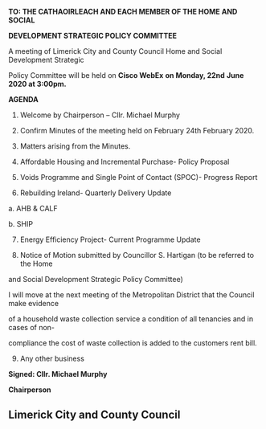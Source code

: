 **TO: THE CATHAOIRLEACH AND EACH MEMBER OF THE HOME AND SOCIAL**

**DEVELOPMENT STRATEGIC POLICY COMMITTEE**

A meeting of Limerick City and County Council Home and Social Development Strategic

Policy Committee will be held on **Cisco WebEx** **on Monday, 22nd** **June 2020 at 3:00pm.**

**AGENDA**

1. Welcome by Chairperson – Cllr. Michael Murphy

2. Confirm Minutes of the meeting held on February 24th February 2020.

3. Matters arising from the Minutes.

4. Affordable Housing and Incremental Purchase- Policy Proposal

5. Voids Programme and Single Point of Contact (SPOC)- Progress Report

6. Rebuilding Ireland- Quarterly Delivery Update

a. AHB & CALF

b. SHIP

7. Energy Efficiency Project- Current Programme Update

8. Notice of Motion submitted by Councillor S. Hartigan (to be referred to the Home

and Social Development Strategic Policy Committee)

I will move at the next meeting of the Metropolitan District that the Council make evidence

of a household waste collection service a condition of all tenancies and in cases of non-

compliance the cost of waste collection is added to the customers rent bill.

9. Any other business

**Signed: Cllr. Michael Murphy**

**Chairperson**

**Limerick City and County Council**
---
